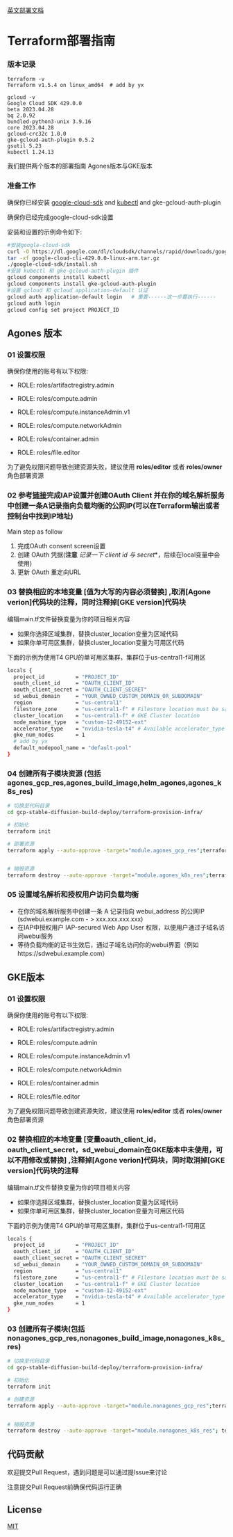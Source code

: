 [英文部署文档](./README.md)
# Terraform部署指南

###  版本记录
```
terraform -v  
Terraform v1.5.4 on linux_amd64  # add by yx
```

```
gcloud -v  
Google Cloud SDK 429.0.0   
beta 2023.04.28    
bq 2.0.92  
bundled-python3-unix 3.9.16  
core 2023.04.28  
gcloud-crc32c 1.0.0  
gke-gcloud-auth-plugin 0.5.2  
gsutil 5.23  
kubectl 1.24.13  
```

我们提供两个版本的部署指南 Agones版本与GKE版本

###  准备工作
确保你已经安装 [google-cloud-sdk](https://cloud.google.com/sdk/docs/install#linux) and [kubectl](https://cloud.google.com/sdk/docs/components) and gke-gcloud-auth-plugin

确保你已经完成google-cloud-sdk设置

安装和设置的示例命令如下:
```bash
#安装google-cloud-sdk
curl -O https://dl.google.com/dl/cloudsdk/channels/rapid/downloads/google-cloud-cli-429.0.0-linux-arm.tar.gz
tar -xf google-cloud-cli-429.0.0-linux-arm.tar.gz 
./google-cloud-sdk/install.sh 
#安装 kubectl 和 gke-gcloud-auth-plugin 插件
gcloud components install kubectl
gcloud components install gke-gcloud-auth-plugin
#设置 gcloud 和 gcloud application-default 认证
gcloud auth application-default login   # 重要------这一步要执行------
gcloud auth login
gcloud config set project PROJECT_ID

```

##  Agones 版本
### 01 设置权限

确保你使用的账号有以下权限:

- ROLE: roles/artifactregistry.admin

- ROLE: roles/compute.admin

- ROLE: roles/compute.instanceAdmin.v1

- ROLE: roles/compute.networkAdmin

- ROLE: roles/container.admin

- ROLE: roles/file.editor

为了避免权限问题导致创建资源失败，建议使用 **roles/editor** 或者 **roles/owner** 角色部署资源

### 02 参考[链接](https://cloud.google.com/iap/docs/enabling-kubernetes-howto#oauth-configure)完成IAP设置并创建OAuth Client 并在你的域名解析服务中创建一条A记录指向负载均衡的公网IP(可以在Terraform输出或者控制台中找到IP地址)
Main step as follow
1. 完成OAuth consent screen设置
2. 创建 OAuth 凭据(**注意** *记录一下 client id 与 secret**，后续在local变量中会使用)
3. 更新 OAuth 重定向URL


### 03 替换相应的本地变量 [值为大写的内容必须替换] ,取消[Agone verion]代码块的注释，同时注释掉[GKE version]代码块

编辑main.tf文件替换变量为你的项目相关内容
- 如果你选择区域集群，替换cluster_location变量为区域代码
- 如果你单可用区集群，替换cluster_location变量为可用区代码

下面的示例为使用T4 GPU的单可用区集群，集群位于us-central1-f可用区

```bash
locals {
  project_id          = "PROJECT_ID"
  oauth_client_id     = "OAUTH_CLIENT_ID"
  oauth_client_secret = "OAUTH_CLIENT_SECRET"
  sd_webui_domain     = "YOUR_OWNED_CUSTOM_DOMAIN_OR_SUBDOMAIN"
  region              = "us-central1"
  filestore_zone      = "us-central1-f" # Filestore location must be same region or zone with gke
  cluster_location    = "us-central1-f" # GKE Cluster location
  node_machine_type   = "custom-12-49152-ext"
  accelerator_type    = "nvidia-tesla-t4" # Available accelerator_type from gcloud compute accelerator-types list --format='csv(zone,name)'
  gke_num_nodes       = 1
  # add by yx
  default_nodepool_name = "default-pool"
}

```
### 04 创建所有子模块资源 (包括 agones_gcp_res,agones_build_image,helm_agones,agones_k8s_res)

```bash
# 切换至代码目录
cd gcp-stable-diffusion-build-deploy/terraform-provision-infra/

# 初始化
terraform init

# 部署资源
terraform apply --auto-approve -target="module.agones_gcp_res";terraform apply --auto-approve  -target="module.agones_build_image";terraform apply --auto-approve -target="module.helm_agones";terraform apply --auto-approve -target="module.agones_k8s_res"


# 销毁资源
terraform destroy --auto-approve -target="module.agones_k8s_res";terraform destroy --auto-approve  -target="module.helm_agones";terraform destroy --auto-approve -target="module.agones_gcp_res"
```

### 05 设置域名解析和授权用户访问负载均衡
* 在你的域名解析服务中创建一条 A 记录指向 webui_address 的公网IP (sdwebui.example.com - > xxx.xxx.xxx.xxx)
* 在IAP中授权用户 IAP-secured Web App User 权限，以便用户通过子域名访问webui服务
* 等待负载均衡的证书生效后，通过子域名访问你的webui界面（例如https://sdwebui.example.com）

## GKE版本

### 01 设置权限

确保你使用的账号有以下权限:

- ROLE: roles/artifactregistry.admin

- ROLE: roles/compute.admin

- ROLE: roles/compute.instanceAdmin.v1

- ROLE: roles/compute.networkAdmin

- ROLE: roles/container.admin

- ROLE: roles/file.editor

为了避免权限问题导致创建资源失败，建议使用 **roles/editor** 或者 **roles/owner** 角色部署资源

### 02  替换相应的本地变量 [变量oauth_client_id，oauth_client_secret，sd_webui_domain在GKE版本中未使用，可以不用修改或替换] ,注释掉[Agone verion]代码块，同时取消掉[GKE version]代码块的注释

编辑main.tf文件替换变量为你的项目相关内容
- 如果你选择区域集群，替换cluster_location变量为区域代码
- 如果你单可用区集群，替换cluster_location变量为可用区代码

下面的示例为使用T4 GPU的单可用区集群，集群位于us-central1-f可用区

```bash
locals {
  project_id          = "PROJECT_ID"
  oauth_client_id     = "OAUTH_CLIENT_ID"
  oauth_client_secret = "OAUTH_CLIENT_SECRET"
  sd_webui_domain     = "YOUR_OWNED_CUSTOM_DOMAIN_OR_SUBDOMAIN"
  region              = "us-central1"
  filestore_zone      = "us-central1-f" # Filestore location must be same region or zone with gke
  cluster_location    = "us-central1-f" # GKE Cluster location
  node_machine_type   = "custom-12-49152-ext"
  accelerator_type    = "nvidia-tesla-t4" # Available accelerator_type from gcloud compute accelerator-types list --format='csv(zone,name)'
  gke_num_nodes       = 1
}

```
### 03 创建所有子模块(包括 nonagones_gcp_res,nonagones_build_image,nonagones_k8s_res)

```bash
# 切换至代码目录
cd gcp-stable-diffusion-build-deploy/terraform-provision-infra/

# 初始化
terraform init

# 创建资源
terraform apply --auto-approve -target="module.nonagones_gcp_res";terraform apply --auto-approve -target="module.nonagones_build_image";terraform apply --auto-approve -target="module.nonagones_k8s_res"


# 销毁资源
terraform destroy --auto-approve -target="module.nonagones_k8s_res"; terraform destroy --auto-approve -target="module.nonagones_gcp_res"
```
## 代码贡献

欢迎提交Pull Request，遇到问题是可以通过提Issue来讨论

注意提交Pull Request前确保代码运行正确

## License

[MIT](https://choosealicense.com/licenses/mit/)
